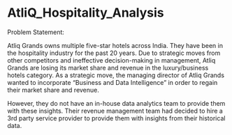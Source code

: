 # AtliQ_Hospitality_Analysis

Problem Statement:

Atliq Grands owns multiple five-star hotels across India. They have been in the hospitality
industry for the past 20 years. Due to strategic moves from other competitors and ineffective
decision-making in management, Atliq Grands are losing its market share and revenue in the
luxury/business hotels category. As a strategic move, the managing director of Atliq Grands
wanted to incorporate “Business and Data Intelligence” in order to regain their market share
and revenue.

However, they do not have an in-house data analytics team to provide them with these
insights. Their revenue management team had decided to hire a 3rd party service provider to
provide them with insights from their historical data.
